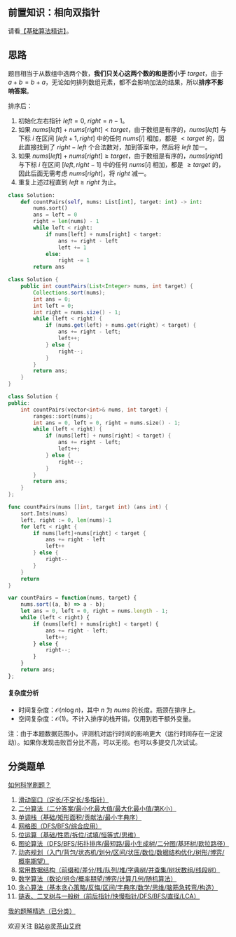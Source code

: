 ## 前置知识：相向双指针

请看[【基础算法精讲】](https://www.bilibili.com/video/BV1bP411c7oJ/)。

## 思路

题目相当于从数组中选两个数，**我们只关心这两个数的和是否小于** $\textit{target}$，由于 $a+b=b+a$，无论如何排列数组元素，都不会影响加法的结果，所以**排序不影响答案**。

排序后：

1. 初始化左右指针 $\textit{left}=0,\ \textit{right}=n-1$。
2. 如果 $\textit{nums}[\textit{left}]+\textit{nums}[\textit{right}] < \textit{target}$，由于数组是有序的，$\textit{nums}[\textit{left}]$ 与下标 $i$ 在区间 $[\textit{left}+1,\textit{right}]$ 中的任何 $\textit{nums}[i]$ 相加，都是 $<\textit{target}$ 的，因此直接找到了 $\textit{right}-\textit{left}$ 个合法数对，加到答案中，然后将 $\textit{left}$ 加一。
3. 如果 $\textit{nums}[\textit{left}]+\textit{nums}[\textit{right}] \ge \textit{target}$，由于数组是有序的，$\textit{nums}[\textit{right}]$ 与下标 $i$ 在区间 $[\textit{left},\textit{right}-1]$ 中的任何 $\textit{nums}[i]$ 相加，都是 $\ge\textit{target}$ 的，因此后面无需考虑 $\textit{nums}[\textit{right}]$，将 $\textit{right}$ 减一。
4. 重复上述过程直到 $\textit{left}\ge \textit{right}$ 为止。

```py [sol-Python3]
class Solution:
    def countPairs(self, nums: List[int], target: int) -> int:
        nums.sort()
        ans = left = 0
        right = len(nums) - 1
        while left < right:
            if nums[left] + nums[right] < target:
                ans += right - left
                left += 1
            else:
                right -= 1
        return ans
```

```java [sol-Java]
class Solution {
    public int countPairs(List<Integer> nums, int target) {
        Collections.sort(nums);
        int ans = 0;
        int left = 0;
        int right = nums.size() - 1;
        while (left < right) {
            if (nums.get(left) + nums.get(right) < target) {
                ans += right - left;
                left++;
            } else {
                right--;
            }
        }
        return ans;
    }
}
```

```cpp [sol-C++]
class Solution {
public:
    int countPairs(vector<int>& nums, int target) {
        ranges::sort(nums);
        int ans = 0, left = 0, right = nums.size() - 1;
        while (left < right) {
            if (nums[left] + nums[right] < target) {
                ans += right - left;
                left++;
            } else {
                right--;
            }
        }
        return ans;
    }
};
```

```go [sol-Go]
func countPairs(nums []int, target int) (ans int) {
	sort.Ints(nums)
	left, right := 0, len(nums)-1
	for left < right {
		if nums[left]+nums[right] < target {
			ans += right - left
			left++
		} else {
			right--
		}
	}
	return
}
```

```js [sol-JavaScript]
var countPairs = function(nums, target) {
    nums.sort((a, b) => a - b);
    let ans = 0, left = 0, right = nums.length - 1;
    while (left < right) {
        if (nums[left] + nums[right] < target) {
            ans += right - left;
            left++;
        } else {
            right--;
        }
    }
    return ans;
};
```

#### 复杂度分析

- 时间复杂度：$\mathcal{O}(n\log n)$，其中 $n$ 为 $\textit{nums}$ 的长度。瓶颈在排序上。
- 空间复杂度：$\mathcal{O}(1)$。不计入排序的栈开销，仅用到若干额外变量。

注：由于本题数据范围小，评测机对运行时间的影响更大（运行时间存在一定波动）。如果你发现击败百分比不高，可以无视。也可以多提交几次试试。

## 分类题单

[如何科学刷题？](https://leetcode.cn/circle/discuss/RvFUtj/)

1. [滑动窗口（定长/不定长/多指针）](https://leetcode.cn/circle/discuss/0viNMK/)
2. [二分算法（二分答案/最小化最大值/最大化最小值/第K小）](https://leetcode.cn/circle/discuss/SqopEo/)
3. [单调栈（基础/矩形面积/贡献法/最小字典序）](https://leetcode.cn/circle/discuss/9oZFK9/)
4. [网格图（DFS/BFS/综合应用）](https://leetcode.cn/circle/discuss/YiXPXW/)
5. [位运算（基础/性质/拆位/试填/恒等式/思维）](https://leetcode.cn/circle/discuss/dHn9Vk/)
6. [图论算法（DFS/BFS/拓扑排序/最短路/最小生成树/二分图/基环树/欧拉路径）](https://leetcode.cn/circle/discuss/01LUak/)
7. [动态规划（入门/背包/状态机/划分/区间/状压/数位/数据结构优化/树形/博弈/概率期望）](https://leetcode.cn/circle/discuss/tXLS3i/)
8. [常用数据结构（前缀和/差分/栈/队列/堆/字典树/并查集/树状数组/线段树）](https://leetcode.cn/circle/discuss/mOr1u6/)
9. [数学算法（数论/组合/概率期望/博弈/计算几何/随机算法）](https://leetcode.cn/circle/discuss/IYT3ss/)
10. [贪心算法（基本贪心策略/反悔/区间/字典序/数学/思维/脑筋急转弯/构造）](https://leetcode.cn/circle/discuss/g6KTKL/)
11. [链表、二叉树与一般树（前后指针/快慢指针/DFS/BFS/直径/LCA）](https://leetcode.cn/circle/discuss/K0n2gO/)

[我的题解精选（已分类）](https://github.com/EndlessCheng/codeforces-go/blob/master/leetcode/SOLUTIONS.md)

欢迎关注 [B站@灵茶山艾府](https://space.bilibili.com/206214)
